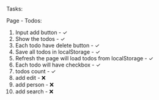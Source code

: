 Tasks:

Page - Todos:
1. Input add button - ✓
2. Show the todos - ✓
3. Each todo have delete button - ✓
4. Save all todos in localStorage - ✓
5. Refresh the page will load todos from localStorage - ✓
6. Each todo will have checkbox - ✓
7. todos count - ✓
8. add edit - ❌
9. add person - ❌
10. add search - ❌